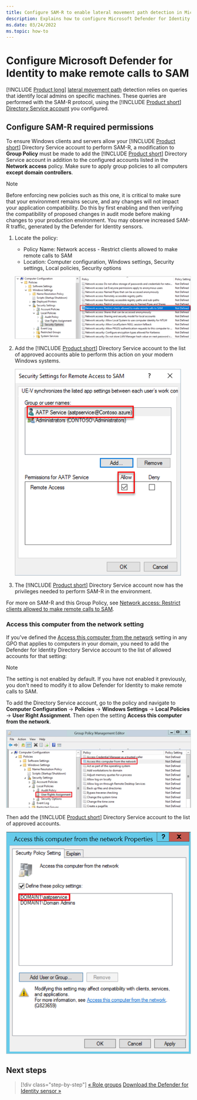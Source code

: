 ```yaml
---
title: Configure SAM-R to enable lateral movement path detection in Microsoft Defender for Identity
description: Explains how to configure Microsoft Defender for Identity to make remote calls to SAM
ms.date: 03/24/2022
ms.topic: how-to
---
```


# Configure Microsoft Defender for Identity to make remote calls to SAM

[!INCLUDE [Product long](includes/product-long.md)] [lateral movement path](use-case-lateral-movement-path.md) detection relies on queries that identify local admins on specific machines. These queries are performed with the SAM-R protocol, using the [!INCLUDE [Product short](includes/product-short.md)] [Directory Service account](directory-service-accounts.md) you configured.

## Configure SAM-R required permissions

To ensure Windows clients and servers allow your [!INCLUDE [Product short](includes/product-short.md)] Directory Service account to perform SAM-R, a modification to **Group Policy** must be made to add the [!INCLUDE [Product short](includes/product-short.md)] Directory Service account in addition to the configured accounts listed in the **Network access** policy. Make sure to apply group policies to all computers **except domain controllers**.

> [!Note]
> Before enforcing new policies such as this one, it is critical to make sure that your environment remains secure, and any changes will not impact your application compatibility. Do this by first enabling and then verifying the compatibility of proposed changes in audit mode before making changes to your production environment. You may observe increased SAM-R traffic, generated by the Defender for Identity sensors.

1. Locate the policy:

   - Policy Name: Network access - Restrict clients allowed to make remote calls to SAM
   - Location: Computer configuration, Windows settings, Security settings, Local policies, Security options

    ![Locate the policy.](media/samr-policy-location.png)

1. Add the [!INCLUDE [Product short](includes/product-short.md)] Directory Service account to the list of approved accounts able to perform this action on your modern Windows systems.

    ![Add the service.](media/samr-add-service.png)

1. The [!INCLUDE [Product short](includes/product-short.md)] Directory Service account now has the privileges needed to perform SAM-R in the environment.

For more on SAM-R and this Group Policy, see [Network access: Restrict clients allowed to make remote calls to SAM](/windows/security/threat-protection/security-policy-settings/network-access-restrict-clients-allowed-to-make-remote-sam-calls).

### Access this computer from the network setting

If you've defined the [Access this computer from the network](/windows/security/threat-protection/security-policy-settings/access-this-computer-from-the-network) setting in any GPO that applies to computers in your domain, you need to add the Defender for Identity Directory Service account to the list of allowed accounts for that setting:

>[!NOTE]
>The setting is not enabled by default. If you have not enabled it previously, you don't need to modify it to allow Defender for Identity to make remote calls to SAM.

To add the Directory Service account, go to the policy and navigate to **Computer Configuration** -> **Policies** -> **Windows Settings** -> **Local Policies** -> **User Right Assignment**. Then open the setting **Access this computer from the network**.

![Access this computer from the network setting.](media/access-computer-from-network.png)

Then add the [!INCLUDE [Product short](includes/product-short.md)] Directory Service account to the list of approved accounts.

![Add the Directory Service account.](media/add-service-account.png)

## Next steps

> [!div class="step-by-step"]
> [« Role groups](role-groups.md)
> [Download the Defender for Identity sensor »](download-sensor.md)
